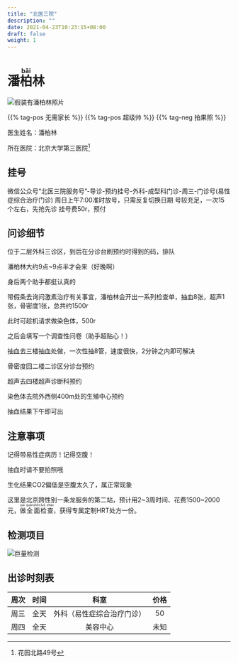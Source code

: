```yaml
---
title: "北医三院"
description: ""
date: 2021-04-23T10:23:15+08:00
draft: false
weight: 1
---
```



# <ruby>潘<rt></rt>柏<rt>bǎi</rt>林<rt></rt></ruby>

![假装有潘柏林照片](images/doctor/pan-bai-lin.jpg)

{{% tag-pos 无需家长 %}}
{{% tag-pos 超级帅 %}}
{{% tag-neg 拍果照 %}}

医生姓名：潘柏林

所在医院：北京大学第三医院[^1]

## 挂号

微信公众号“北医三院服务号”-导诊-预约挂号-外科-成型科门诊-周三-门诊号(易性症综合治疗门诊)
周日上午7:00准时放号，只需反复切换日期
号较充足，一次15个左右，先抢先诊
挂号费50r，预付

## 问诊细节

位于二层外科三诊区，到后在分诊台刷预约时得到的码，排队

潘柏林大约9点~9点半才会来（好晚啊）

身后两个助手都挺认真的

带假条去询问激素治疗有关事宜，潘柏林会开出一系列检查单，抽血8张，超声1张，骨密度1张，总共约1500r

此时可趁机请求做染色体，500r

之后会填写一个调查性问卷（助手超贴心！）

抽血去三楼抽血处做，一次性抽8管，速度很快，2分钟之内即可解决

骨密度回二楼二诊区分诊台预约

超声去四楼超声诊断科预约

染色体去院外西侧400m处的生殖中心预约

抽血结果下午即可出

## 注意事项

记得带易性症病历！记得空腹！

抽血时请不要拍照哦

生化结果CO2偏低是空腹太久了，属正常现象

这里是北京跨性别一条龙服务的第二站，预计用2~3周时间、花费1500~2000元，<ruby>做<rt> pāi </rt>全<rt> quán </rt>面<rt> shēn </rt>检<rt> luǒ </rt>查<rt> zhào </rt></ruby>，获得专属定制HRT处方一份。

## 检测项目

![巨量检测](images/doctor/jiaofei.jpg)

## 出诊时刻表

| 周次 | 时间 | 科室 | 价格 |
| :---: | :---: | :---: | :---: |
| 周三 | 全天 | 外科（易性症综合治疗门诊） | 50 |
| 周四 | 全天 | 美容中心 | 未知 |

[^1]:花园北路49号
